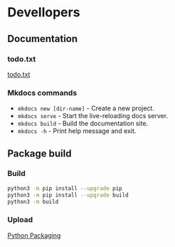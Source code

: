 # Devellopers

## Documentation
### todo.txt
[todo.txt](https://github.com/todotxt/todo.txt)

### Mkdocs commands
* `mkdocs new [dir-name]` - Create a new project.
* `mkdocs serve` - Start the live-reloading docs server.
* `mkdocs build` - Build the documentation site.
* `mkdocs -h` - Print help message and exit.

## Package build
### Build
```bash
python3 -m pip install --upgrade pip
python3 -m pip install --upgrade build
python3 -m build
```
### Upload
[Python Packaging](https://packaging.python.org/en/latest/tutorials/packaging-projects/)
